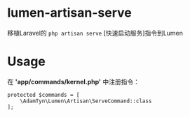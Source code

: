 # lumen-artisan-serve

移植Laravel的 `php artisan serve` [快速启动服务]指令到Lumen

# Usage

在 **'app/commands/kernel.php'** 中注册指令：

```
protected $commands = [
	\AdamTyn\Lumen\Artisan\ServeCommand::class
];
```
